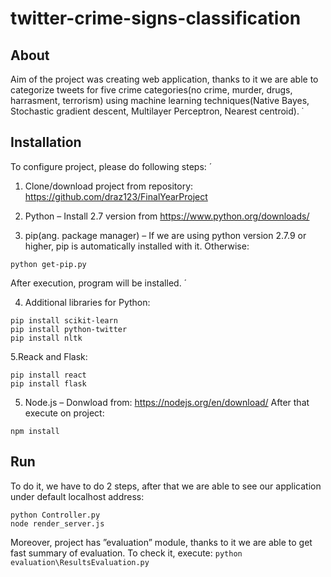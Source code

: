 # twitter-crime-signs-classification

## About

Aim of the project was creating web application, thanks to it we are able to categorize tweets for five crime 
categories(no crime, murder, drugs, harrasment, terrorism) using machine learning techniques(Native Bayes, Stochastic 
gradient descent, Multilayer Perceptron, Nearest centroid).
  ̇

## Installation

To configure project, please do following steps:  ́
1. Clone/download project from repository: https://github.com/draz123/FinalYearProject
2. Python – Install 2.7 version from https://www.python.org/downloads/

3. pip(ang. package manager) – If we are using python version 2.7.9 or higher, pip is automatically installed with it.
Otherwise:
```
python get-pip.py
```
After execution, program will be installed.  ́

4. Additional libraries for Python:
```
pip install scikit-learn
pip install python-twitter
pip install nltk
```

5.Reack and Flask:
```
pip install react
pip install flask
```

5. Node.js – Donwload from: https://nodejs.org/en/download/
After that execute on project:
```
npm install
```

## Run

To do it, we have to do 2 steps, after that we are able to see our application under default localhost address:
```
python Controller.py
node render_server.js
```

Moreover, project has ”evaluation” module, thanks to it we are able to get fast summary of evaluation. To check it, execute:
`python evaluation\ResultsEvaluation.py`

